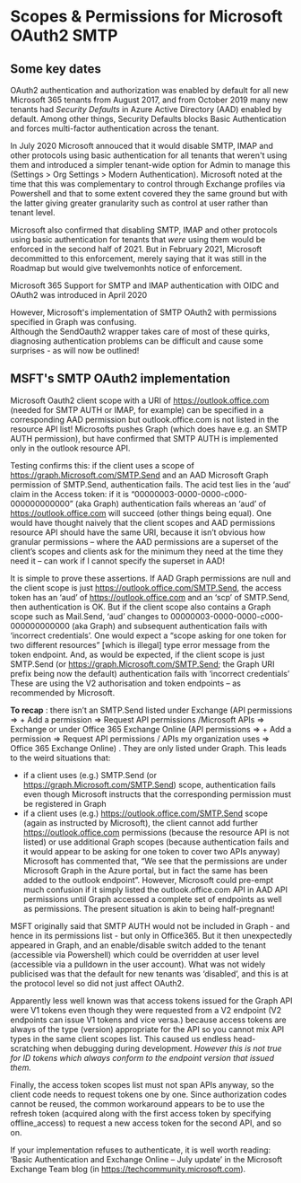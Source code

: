 # Scopes & Permissions for Microsoft OAuth2 SMTP #


## Some key dates ##
OAuth2 authentication and authorization was enabled by default for all new Microsoft 365 tenants from August 2017, and from October 2019 many new tenants had *Security Defaults*  in Azure Active Directory (AAD) enabled by default. Among other things, Security Defaults blocks Basic Authentication and forces multi-factor authentication across the tenant. 

In July 2020 Microsoft annouced that it would disable SMTP, IMAP and other protocols using basic authentication for all tenants that weren't using them and introduced a simpler tenant-wide option for Admin to manage this (Settings > Org Settings > Modern Authentication). Microsoft noted at the time that this was complementary to control through Exchange profiles via Powershell and that to some extent covered they the same ground but with the latter giving greater granularity such as control at user rather than tenant level.

Microsoft also confirmed that disabling SMTP, IMAP and other protocols using basic authentication for tenants that *were*  using them would be enforced in the second half of  2021. But in February 2021, Microsoft decommitted to this enforcement, merely saying that it was still in the Roadmap but would give twelvemonhts notice of enforcement. 

Microsoft 365 Support for SMTP and IMAP authentication with OIDC and OAuth2 was introduced in April 2020 

However, Microsoft's implementation of SMTP OAuth2 with permissions specified in Graph was confusing.  
Although the SendOauth2 wrapper takes care of most of these quirks, diagnosing authentication problems can be difficult and cause some surprises - as will now be outlined!      


## MSFT's SMTP OAuth2  implementation ## 
Microsoft Oauth2 client scope with a URI of https://outlook.office.com (needed for SMTP AUTH or IMAP, for example) can be specified in a corresponding AAD permission but outlook.office.com is not listed in the resource API list!
Microsofts pushes Graph (which does have e.g. an SMTP AUTH permission), but have confirmed that SMTP AUTH is implemented only in the outlook resource API. 

Testing confirms this: if the client uses a scope of  https://graph.Microsoft.com/SMTP.Send and an AAD Microsoft Graph permission of SMTP.Send, authentication fails. The acid test lies in the ‘aud’ claim in the Access token: if it is “00000003-0000-0000-c000-000000000000” (aka Graph) authentication fails whereas an ‘aud’ of https://outlook.office.com will succeed (other things being equal).
One would have thought naively that the client scopes and AAD permissions resource API should have the same URI, because it isn’t obvious how granular permissions – where the AAD permissions are a superset of the client’s scopes and clients ask for the minimum they need at the time they need it – can work if I cannot specify the superset in AAD!

It is simple to prove these assertions. If AAD Graph permissions are null and the client scope is just https://outlook.office.com/SMTP.Send, the access token has an ‘aud’ of https://outlook.office.com and an ‘scp’ of SMTP.Send, then authentication is OK.
But if the client scope also contains a Graph scope such as Mail.Send, ‘aud’ changes to 00000003-0000-0000-c000-000000000000 (aka Graph) and subsequent authentication fails with ‘incorrect credentials’. One would expect a “scope asking for one token for two different resources” [which is illegal] type error message from the token endpoint.  And, as would be expected, if the client scope is just SMTP.Send (or https://graph.Microsoft.com/SMTP.Send; the Graph URI prefix being now the default) authentication fails with ‘incorrect credentials’
These are using the V2 authorisation and token endpoints – as recommended by Microsoft.

**To recap** : there isn’t an SMTP.Send listed under Exchange (API permissions => + Add a permission => Request API permissions /Microsoft APIs => Exchange or under Office 365 Exchange Online (API permissions => + Add a permission => Request API permissions / APIs my organization uses => Office 365 Exchange Online) . They are only listed under Graph. This leads to the weird situations that:
- if a client uses (e.g.) SMTP.Send (or https://graph.Microsoft.com/SMTP.Send) scope, authentication fails even though Microsoft instructs that the corresponding permission must be registered in Graph
- if a client uses (e.g.) https://outlook.office.com/SMTP.Send scope (again as instructed by Microsoft), the client cannot add further https://outlook.office.com permissions (because the resource API is not listed) or use additional Graph scopes (because authentication fails and it would appear to be asking for one token to cover two APIs anyway)
Microsoft has commented that, “We see that the permissions are under Microsoft Graph in the Azure portal, but in fact the same has been added to the outlook endpoint”. However,  Microsoft could pre-empt much confusion if it simply listed the outlook.office.com API in AAD API permissions until Graph accessed a complete set of endpoints as well as permissions. The present situation is akin to being half-pregnant!


MSFT originally said that SMTP AUTH would not be included in Graph - and hence in its permissions list - but only in Office365. But it then unexpectedly  appeared in Graph, and an enable/disable switch added to the tenant (accessible via Powershell) which could be overridden at user level (accessible via a pulldown in the user account). What was not widely publicised was that the default for new tenants was ‘disabled’, and this is at the protocol level so did not just affect OAuth2.  
 
Apparently less well known was that access tokens issued for the Graph API were V1 tokens even though they were requested from a V2 endpoint (V2 endpoints can issue V1 tokens and vice versa.) because access tokens are always of the type (version) appropriate for the API so you cannot mix API types in the same client scopes list. This caused us endless head-scratching when debugging during development. 
*However this is not true for ID tokens which always conform to the endpoint version that issued them.*
 
Finally, the access token scopes list must not span APIs anyway, so the client code needs to request tokens one by one. Since authorization codes cannot be reused, the common workaround appears to be to use the refresh token (acquired along with the first access token by specifying offline_access) to request a new access token for the second API, and so on.





If your implementation refuses to authenticate, it is well worth reading: ‘Basic Authentication and Exchange Online – July update’ in the Microsoft Exchange Team blog (in https://techcommunity.microsoft.com). 
